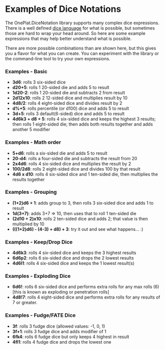# Examples of Dice Notations

The OnePlat.DiceNotation library supports many complex dice expressions. There is a well defined [dice language](DiceNotationSpecCurrent.md) for what is possible, but sometimes those are hard to wrap your head around. So here are some example expressions that may help better understand what is possible.

There are more possible combinations than are shown here, but this gives you a flavor for what you can create. You can experiment with the library or the command-line tool to try your own expressions.

### Examples - Basic
* **3d6**: rolls 3 six-sided dice
* **d20+5**: rolls 1 20-sided die and adds 5 to result
* **1d20-2**: rolls 1 20-sided die and subtracts 2 from result
* **2d12x10**: rolls 2 12-sided dice and multiplies result by 10
* **4d8/2**: rolls 4 eight-sided dice and divides result by 2
* **d%+5**: rolls percentile (or d100) dice and adds 5 to result
* **3d+5**: rolls 3 default(6-sided) dice and adds 5 to result
* **4d6k3 + d8 + 5**: rolls 4 six-sided dice and keeps the highest 3 results; then rolls 1 eight-sided die; then adds both results together and adds another 5 modifier 

### Examples - Math order
* **5+d6**: rolls a six-sided die and adds 5 to result
* **20-d4**: rolls a four-sided die and subtracts the result from 20
* **2x4d6**: rolls 4 six-sided dice and multiplies the result by 2
* **100/2d8**: rolls 2 eight-sided dice and divides 100 by that result
* **4d6 x d10**: rolls 4 six-sided dice and 1 ten-sided die, then multiplies the results together

### Examples - Grouping
* **(1+2)d6 + 1**: adds group to 3, then rolls 3 six-sided dice and adds 1 to result
* **1d(3+7)**: adds 3+7 => 10, then uses that to roll 1 ten-sided die
* **(2d10 + 2)x10**: rolls 2 ten-sided dice and adds 2; that value is then multiplied by 10
* **(((1+2)d6) - (4-3) + d8) + 3**: try it out and see what happens... :)

### Examples - Keep/Drop Dice
* **4d6k3**: rolls 4 six-sided dice and keeps the 3 highest results
* **6d6p2**: rolls 6 six-sided dice and drops the 2 lowest results
* **4d6l1**: rolls 4 six-sided dice and keeps the 1 lowest result(s)

### Examples - Exploding Dice
* **6d6!**: rolls 6 six-sided dice and performs extra rolls for any max rolls (6) [this is known as exploding or penetration rolls]
* **4d8!7**: rolls 4 eight-sided dice and performs extra rolls for any results of 7 or greater.

### Examples - Fudge/FATE Dice
* **3f**: rolls 3 fudge dice (allowed values: -1, 0, 1)
* **3f+1**: rolls 3 fudge dice and adds modifier of 1
* **6fk4**: rolls 6 fudge dice but only keeps 4 highest in result
* **4fl1**: rolls 4 fudge dice and drops the lowest one
